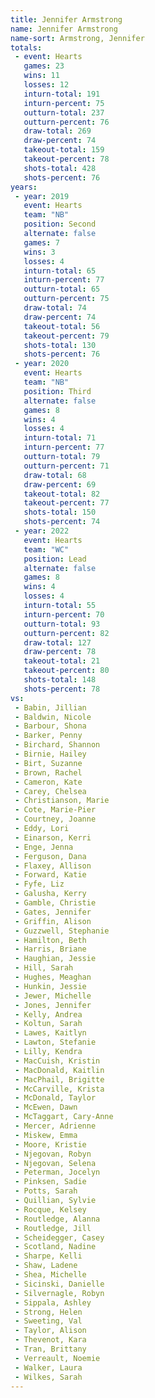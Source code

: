 ```yaml
---
title: Jennifer Armstrong
name: Jennifer Armstrong
name-sort: Armstrong, Jennifer
totals:
 - event: Hearts
   games: 23
   wins: 11
   losses: 12
   inturn-total: 191
   inturn-percent: 75
   outturn-total: 237
   outturn-percent: 76
   draw-total: 269
   draw-percent: 74
   takeout-total: 159
   takeout-percent: 78
   shots-total: 428
   shots-percent: 76
years:
 - year: 2019
   event: Hearts
   team: "NB"
   position: Second
   alternate: false
   games: 7
   wins: 3
   losses: 4
   inturn-total: 65
   inturn-percent: 77
   outturn-total: 65
   outturn-percent: 75
   draw-total: 74
   draw-percent: 74
   takeout-total: 56
   takeout-percent: 79
   shots-total: 130
   shots-percent: 76
 - year: 2020
   event: Hearts
   team: "NB"
   position: Third
   alternate: false
   games: 8
   wins: 4
   losses: 4
   inturn-total: 71
   inturn-percent: 77
   outturn-total: 79
   outturn-percent: 71
   draw-total: 68
   draw-percent: 69
   takeout-total: 82
   takeout-percent: 77
   shots-total: 150
   shots-percent: 74
 - year: 2022
   event: Hearts
   team: "WC"
   position: Lead
   alternate: false
   games: 8
   wins: 4
   losses: 4
   inturn-total: 55
   inturn-percent: 70
   outturn-total: 93
   outturn-percent: 82
   draw-total: 127
   draw-percent: 78
   takeout-total: 21
   takeout-percent: 80
   shots-total: 148
   shots-percent: 78
vs:
 - Babin, Jillian
 - Baldwin, Nicole
 - Barbour, Shona
 - Barker, Penny
 - Birchard, Shannon
 - Birnie, Hailey
 - Birt, Suzanne
 - Brown, Rachel
 - Cameron, Kate
 - Carey, Chelsea
 - Christianson, Marie
 - Cote, Marie-Pier
 - Courtney, Joanne
 - Eddy, Lori
 - Einarson, Kerri
 - Enge, Jenna
 - Ferguson, Dana
 - Flaxey, Allison
 - Forward, Katie
 - Fyfe, Liz
 - Galusha, Kerry
 - Gamble, Christie
 - Gates, Jennifer
 - Griffin, Alison
 - Guzzwell, Stephanie
 - Hamilton, Beth
 - Harris, Briane
 - Haughian, Jessie
 - Hill, Sarah
 - Hughes, Meaghan
 - Hunkin, Jessie
 - Jewer, Michelle
 - Jones, Jennifer
 - Kelly, Andrea
 - Koltun, Sarah
 - Lawes, Kaitlyn
 - Lawton, Stefanie
 - Lilly, Kendra
 - MacCuish, Kristin
 - MacDonald, Kaitlin
 - MacPhail, Brigitte
 - McCarville, Krista
 - McDonald, Taylor
 - McEwen, Dawn
 - McTaggart, Cary-Anne
 - Mercer, Adrienne
 - Miskew, Emma
 - Moore, Kristie
 - Njegovan, Robyn
 - Njegovan, Selena
 - Peterman, Jocelyn
 - Pinksen, Sadie
 - Potts, Sarah
 - Quillian, Sylvie
 - Rocque, Kelsey
 - Routledge, Alanna
 - Routledge, Jill
 - Scheidegger, Casey
 - Scotland, Nadine
 - Sharpe, Kelli
 - Shaw, Ladene
 - Shea, Michelle
 - Sicinski, Danielle
 - Silvernagle, Robyn
 - Sippala, Ashley
 - Strong, Helen
 - Sweeting, Val
 - Taylor, Alison
 - Thevenot, Kara
 - Tran, Brittany
 - Verreault, Noemie
 - Walker, Laura
 - Wilkes, Sarah
---
```

